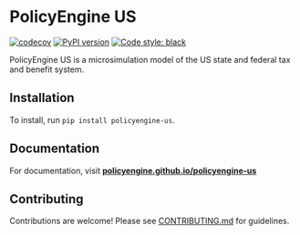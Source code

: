 # PolicyEngine US

[![codecov](https://codecov.io/gh/PolicyEngine/policyengine-us/branch/master/graph/badge.svg?token=BLoCjCf5Qr)](https://codecov.io/gh/PolicyEngine/policyengine-us)
[![PyPI version](https://badge.fury.io/py/policyengine-us.svg)](https://badge.fury.io/py/policyengine-us)
[![Code style: black](https://img.shields.io/badge/code%20style-black-000000.svg)](https://github.com/psf/black)

PolicyEngine US is a microsimulation model of the US state and federal tax and benefit system.

## Installation

To install, run `pip install policyengine-us`.

## Documentation

For documentation, visit **[policyengine.github.io/policyengine-us](https://policyengine.github.io/policyengine-us/)**

## Contributing

Contributions are welcome! Please see [CONTRIBUTING.md](CONTRIBUTING.md) for guidelines.
